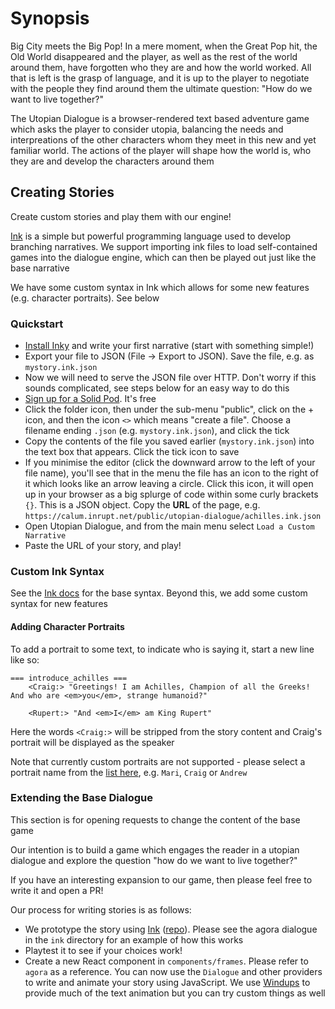 
# Synopsis

Big City meets the Big Pop! In a mere moment, when the Great Pop hit, the Old World disappeared and the player, as well as the rest of the world around them, have forgotten who they are and how the world worked. All that is left is the grasp of language, and it is up to the player to negotiate with the people they find around them the ultimate question: "How do we want to live together?"

The Utopian Dialogue is a browser-rendered text based adventure game which asks the player to consider utopia, balancing the needs and interpreations of the other characters whom they meet in this new and yet familiar world. The actions of the player will shape how the world is, who they are and develop the characters around them

## Creating Stories

Create custom stories and play them with our engine!

[Ink](https://www.inklestudios.com/ink/) is a simple but powerful programming language used to develop branching narratives. We support importing ink files to load self-contained games into the dialogue engine, which can then be played out just like the base narrative

We have some custom syntax in Ink which allows for some new features (e.g. character portraits). See below

### Quickstart

* [Install Inky](https://www.inklestudios.com/ink/) and write your first narrative (start with something simple!)
* Export your file to JSON (File -> Export to JSON). Save the file, e.g. as `mystory.ink.json`
* Now we will need to serve the JSON file over HTTP. Don't worry if this sounds complicated, see steps below for an easy way to do this
* [Sign up for a Solid Pod](https://solidcommunity.net/register). It's free
* Click the folder icon, then under the sub-menu "public", click on the + icon, and then the icon `<>` which means "create a file". Choose a filename ending `.json` (e.g. `mystory.ink.json`), and click the tick
* Copy the contents of the file you saved earlier (`mystory.ink.json`) into the text box that appears. Click the tick icon to save
* If you minimise the editor (click the downward arrow to the left of your file name), you'll see that in the menu the file has an icon to the right of it which looks like an arrow leaving a circle. Click this icon, it will open up in your browser as a big splurge of code within some curly brackets `{}`. This is a JSON object. Copy the **URL** of the page, e.g. `https://calum.inrupt.net/public/utopian-dialogue/achilles.ink.json`
* Open Utopian Dialogue, and from the main menu select `Load a Custom Narrative`
* Paste the URL of your story, and play!

### Custom Ink Syntax

See the [Ink docs](https://github.com/inkle/ink/blob/master/Documentation/WritingWithInk.md) for the base syntax. Beyond this, we add some custom syntax for new features

#### Adding Character Portraits

To add a portrait to some text, to indicate who is saying it, start a new line like so:

```
=== introduce_achilles ===
    <Craig:> "Greetings! I am Achilles, Champion of all the Greeks! And who are <em>you</em>, strange humanoid?"
    
    <Rupert:> "And <em>I</em> am King Rupert"
```

Here the words `<Craig:>` will be stripped from the story content and Craig's portrait will be displayed as the speaker

Note that currently custom portraits are not supported - please select a portrait name from the [list here](https://github.com/Multi-User-Domain/utopian-dialogue/blob/master/components/lib/performers.ts#L3), e.g. `Mari`, `Craig` or `Andrew`

### Extending the Base Dialogue

This section is for opening requests to change the content of the base game

Our intention is to build a game which engages the reader in a utopian dialogue and explore the question "how do we want to live together?"

If you have an interesting expansion to our game, then please feel free to write it and open a PR!

Our process for writing stories is as follows:
* We prototype the story using [Ink](https://www.inklestudios.com/ink/) ([repo](https://github.com/inkle/ink)). Please see the agora dialogue in the `ink` directory for an example of how this works
* Playtest it to see if your choices work!
* Create a new React component in `components/frames`. Please refer to `agora` as a reference. You can now use the `Dialogue` and other providers to write and animate your story using JavaScript. We use [Windups](https://windups.gwil.co) to provide much of the text animation but you can try custom things as well